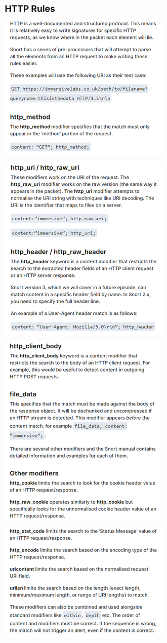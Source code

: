 # HTTP Rules

![](<../../../.gitbook/assets/image (56).png>)

![](<../../../.gitbook/assets/image (65).png>)

![](<../../../.gitbook/assets/image (17).png>)

![](<../../../.gitbook/assets/image (51).png>)
